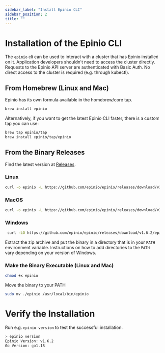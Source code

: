 ```yaml
---
sidebar_label: "Install Epinio CLI"
sidebar_position: 2
title: ""
---
```


<head>
  <link rel="canonical" href="https://docs.epinio.io/installation/install_epinio_cli"/>
</head>

# Installation of the Epinio CLI

The `epinio` cli can be used to interact with a cluster that has Epinio installed on it.
Application developers shouldn't need to access the cluster directly. Requests to
the Epinio API server are authenticated with Basic Auth. No direct access to the cluster
is required (e.g. through kubectl).

## From Homebrew (Linux and Mac)

Epinio has its own formula available in the homebrew/core tap.

```bash
brew install epinio
```

Alternatively, if you want to get the latest Epinio CLI faster, there is a custom tap you can use:
```bash
brew tap epinio/tap
brew install epinio/tap/epinio
```

## From the Binary Releases

Find the latest version at [Releases](https://github.com/epinio/epinio/releases).

### Linux

```bash
curl -o epinio -L https://github.com/epinio/epinio/releases/download/v1.6.2/epinio-linux-x86_64
```

### MacOS

```bash
curl -o epinio -L https://github.com/epinio/epinio/releases/download/v1.6.2/epinio-darwin-x86_64
```

### Windows

```bash
 curl -LO https://github.com/epinio/epinio/releases/download/v1.6.2/epinio-windows-x86_64.zip
```

Extract the zip archive and put the binary in a directory that is in your `PATH` environment variable. Instructions on how to add directories to the `PATH` vary depending on your version of Windows.

### Make the Binary Executable (Linux and Mac)

```bash
chmod +x epinio
```

Move the binary to your PATH

```bash
sudo mv ./epinio /usr/local/bin/epinio
```

# Verify the Installation

Run e.g. `epinio version` to test the successful installation.

```bash
> epinio version
Epinio Version: v1.6.2
Go Version: go1.18
```
